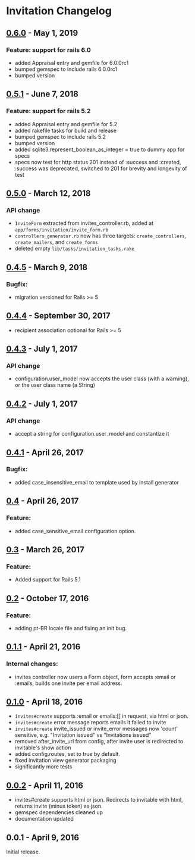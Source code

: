 # Invitation Changelog


## [0.6.0] - May 1, 2019

### Feature: support for rails 6.0
- added Appraisal entry and gemfile for 6.0.0rc1
- bumped gemspec to include rails 6.0.0rc1
- bumped version

[0.6.0]: https://github.com/tomichj/invitation/compare/0.5.1...0.6.0


## [0.5.1] - June 7, 2018

### Feature: support for rails 5.2
- added Appraisal entry and gemfile for 5.2
- added rakefile tasks for build and release
- bumped gemspec to include rails 5.2
- bumped version
- added sqlite3.represent_boolean_as_integer = true to dummy app for specs
- specs now test for http status 201 instead of :success and :created,
  :success was deprecated, switched to 201 for brevity and longevity of test

[0.5.1]: https://github.com/tomichj/invitation/compare/0.5.0...0.5.1


## [0.5.0] - March 12, 2018

### API change
- `InviteForm` extracted from invites_controller.rb, added at `app/forms/invitation/invite_form.rb`
- `controllers_generator.rb` now has three targets: `create_controllers`, `create_mailers`, and `create_forms`
- deleted empty `lib/tasks/invitation_tasks.rake`

[0.5.0]: https://github.com/tomichj/invitation/compare/0.4.5...0.5.0


## [0.4.5] - March 9, 2018

### Bugfix:
- migration versioned for Rails >= 5

[0.4.5]: https://github.com/tomichj/invitation/compare/0.4.4...0.4.5


## [0.4.4] - September 30, 2017
- recipient association optional for Rails >= 5

[0.4.4]: https://github.com/tomichj/invitation/compare/0.4.3...0.4.4


## [0.4.3] - July 1, 2017

### API change
- configuration.user_model now accepts the user class (with a warning), or the user class name (a String)
 
[0.4.3]: https://github.com/tomichj/invitation/compare/0.4.2...0.4.3


## [0.4.2] - July 1, 2017

### API change
- accept a string for configuration.user_model and constantize it
 
[0.4.2]: https://github.com/tomichj/invitation/compare/0.4.1...0.4.2


## [0.4.1] - April 26, 2017

### Bugfix:
- added case_insensitive_email to template used by install generator
 
[0.4.1]: https://github.com/tomichj/invitation/compare/0.4...0.4.1


## [0.4] - April 26, 2017

### Feature:
- added case_sensitive_email configuration option.

[0.4]: https://github.com/tomichj/invitation/compare/0.3...0.4


## [0.3] - March 26, 2017

### Feature:
- Added support for Rails 5.1

[0.3]: https://github.com/tomichj/invitation/compare/0.2...0.3


## [0.2] - October 17, 2016

### Feature:
- adding pt-BR locale file and fixing an init bug.

[0.2]: https://github.com/tomichj/invitation/compare/0.1.1...0.2


## [0.1.1] - April 21, 2016

### Internal changes:
- invites controller now users a Form object, form accepts :email or :emails, builds one invite per email address.

[0.1.1]: https://github.com/tomichj/invitation/compare/0.1.0...0.1.1


## [0.1.0] - April 18, 2016

* `invites#create` supports :email or emails:[] in request, via html or json.
* `invites#create` error message reports emails it failed to invite
* `invites#create` invite_issued or invite_error messages now 'count' sensitive, e.g. "Invitation issued" vs "Invitations issued"
* removed after_invite_url from config, after invite user is redirected to invitable's show action
* added config.routes, set to true by default.
* fixed invitation view generator packaging
* significantly more tests

[0.1.0]: https://github.com/tomichj/invitation/compare/0.0.2...0.1.0


## [0.0.2] - April 11, 2016

* invites#create supports html or json. Redirects to invitable with html, returns invite (minus token) as json.
* gemspec dependencies cleaned up
* documentation updated

[0.0.2]: https://github.com/tomichj/invitation/compare/0.0.1...0.0.2


## 0.0.1 - April 9, 2016

Initial release.


